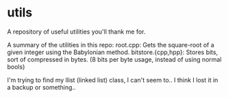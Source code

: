 utils
=====

A repository of useful utilities you'll thank me for.

A summary of the utilities in this repo:
	root.cpp: Gets the square-root of a given integer using the Babylonian method.
	bitstore.{cpp,hpp}: Stores bits, sort of compressed in bytes. (8 bits per byte usage, instead of using normal bools)

I'm trying to find my llist (linked list) class, I can't seem to.. I think I lost it in a backup or something..
